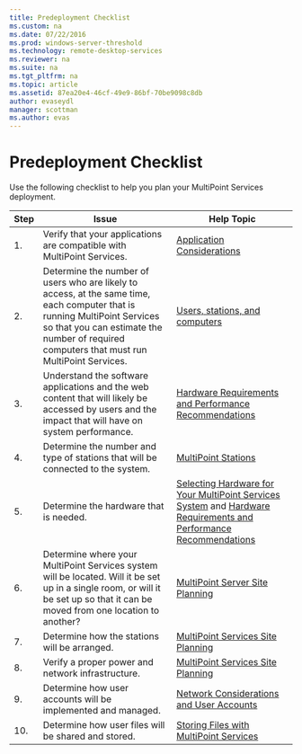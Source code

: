 ```yaml
---
title: Predeployment Checklist
ms.custom: na
ms.date: 07/22/2016
ms.prod: windows-server-threshold
ms.technology: remote-desktop-services
ms.reviewer: na
ms.suite: na
ms.tgt_pltfrm: na
ms.topic: article
ms.assetid: 87ea20e4-46cf-49e9-86bf-70be9098c8db
author: evaseydl
manager: scottman
ms.author: evas
---
```

# Predeployment Checklist
Use the following checklist to help you plan your MultiPoint Services deployment.  
  
|Step|Issue|Help Topic|  
|--------|---------|--------------|  
|1.|Verify that your applications are compatible with MultiPoint Services.|[Application Considerations](Application-Considerations.md)|  
|2.|Determine the number of users who are likely to access, at the same time, each computer that is running MultiPoint Services so that you can estimate the number of required computers that must run MultiPoint Services.|[Users, stations, and computers](MultiPoint-services-Site-Planning.md#BKMK_NumberofUsersStationsandComputersRunningMultiPointServer)|  
|3.|Understand the software applications and the web content that will likely be accessed by users and the impact that will have on system performance.|[Hardware Requirements and Performance Recommendations](Hardware-Requirements-and-Performance-Recommendations.md)|  
|4.|Determine the number and type of stations that will be connected to the system.|[MultiPoint Stations](MultiPoint-services-Stations.md)|  
|5.|Determine the hardware that is needed.|[Selecting Hardware for Your MultiPoint Services System](Selecting-Hardware-for-Your-MultiPoint-services-System.md) and [Hardware Requirements and Performance Recommendations](Hardware-Requirements-and-Performance-Recommendations.md)|  
|6.|Determine where your MultiPoint Services system will be located. Will it be set up in a single room, or will it be set up so that it can be moved from one location to another?|[MultiPoint Server Site Planning](MultiPoint-services-Site-Planning.md)|  
|7.|Determine how the stations will be arranged.|[MultiPoint Services Site Planning](MultiPoint-services-Site-Planning.md)|  
|8.|Verify a proper power and network infrastructure.|[MultiPoint Services Site Planning](MultiPoint-services-Site-Planning.md)|  
|9.|Determine how user accounts will be implemented and managed.|[Network Considerations and User Accounts](Network-Considerations-and-User-Accounts.md)|  
|10.|Determine how user files will be shared and stored.|[Storing Files with MultiPoint Services](Storing-Files-with-MultiPoint-services.md)|